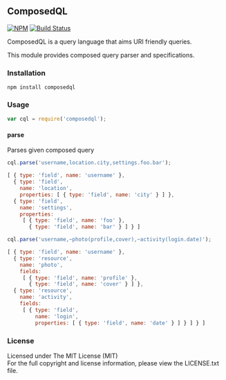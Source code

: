 ## ComposedQL

[![NPM][npm-image]][npm-url] [![Build Status][travis-image]][travis-url]

ComposedQL is a query language that aims URI friendly queries.


This module provides composed query parser and specifications.

### Installation

```
npm install composedql
```

### Usage

```javascript
var cql = require('composedql');
```

#### parse

Parses given composed query

```javascript
cql.parse('username,location.city,settings.foo.bar');
```
```javascript
[ { type: 'field', name: 'username' },
  { type: 'field',
    name: 'location',
    properties: [ { type: 'field', name: 'city' } ] },
  { type: 'field',
    name: 'settings',
    properties:
     [ { type: 'field', name: 'foo' },
       { type: 'field', name: 'bar' } ] } ]
```

```javascript
cql.parse('username,~photo(profile,cover),~activity(login.date)');
```
```javascript
[ { type: 'field', name: 'username' },
  { type: 'resource',
    name: 'photo',
    fields:
     [ { type: 'field', name: 'profile' },
       { type: 'field', name: 'cover' } ] },
  { type: 'resource',
    name: 'activity',
    fields:
     [ { type: 'field',
         name: 'login',
         properties: [ { type: 'field', name: 'date' } ] } ] } ]
```

### License

Licensed under The MIT License (MIT)  
For the full copyright and license information, please view the LICENSE.txt file.

[npm-url]: http://npmjs.org/package/composedql
[npm-image]: https://badge.fury.io/js/composedql.png

[travis-url]: https://travis-ci.org/cmfatih/composedql
[travis-image]: https://travis-ci.org/cmfatih/composedql.svg?branch=master